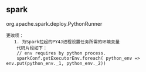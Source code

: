 spark
----------------------
org.apache.spark.deploy.PythonRunner

```text
更改项：
   1. 为Spark拉起的PY4J进程设置任务所需的环境变量
    代码片段如下：
    // env requires by python process.
    sparkConf.getExecutorEnv.foreach( python_env => env.put(python_env._1, python_env._2))
```
